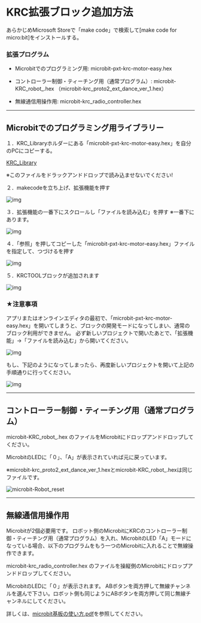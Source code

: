 # KRC拡張ブロック追加方法

あらかじめMicrosoft Storeで「make code」で検索して[make code for micro:bit]をインストールする。

### 拡張プログラム

- Microbitでのプログラミング用: 
    microbit-pxt-krc-motor-easy.hex

- コントローラー制御・ティーチング用（通常プログラム）: 
microbit-KRC_robot_.hex
（microbit-krc_proto2_ext_dance_ver_1.hex）

- 無線通信用操作用: 
microbit-krc_radio_controller.hex

---

## Microbitでのプログラミング用ライブラリー

１．KRC_Libraryホルダーにある「microbit-pxt-krc-motor-easy.hex」を自分のPCにコピーする。

[KRC_Library](./KRC_Library)

※このファイルをドラックアンドドロップで読み込ませないでください!


２．makecodeを立ち上げ、拡張機能を押す

![img](./fig/KRC_setup01.png)


３．拡張機能の一番下にスクロールし「ファイルを読み込む」を押す
※一番下にあります。

![img](./fig/KRC_setup02.png)

４．「参照」を押してコピーした「microbit-pxt-krc-motor-easy.hex」ファイルを指定して、つづけるを押す

![img](./fig/KRC_setup03.png)


５．KRCTOOLブロックが追加されます

![img](./fig/KRC_setup04.png)

### ★注意事項

アプリまたはオンラインエディタの最初で、「microbit-pxt-krc-motor-easy.hex」を開いてしまうと、ブロックの開発モードになってしまい、通常のブロック利用ができません。
必ず新しいプロジェクトで開いたあとで、「拡張機能」→「ファイルを読み込む」から開いてください。

![img](./fig/KRC_setup_NG.png)

もし、下記のようになってしまったら、再度新しいプロジェクトを開いて上記の手順通りに行ってください。

![img](./fig/KRC_setup_NG_JS.png)

---

## コントローラー制御・ティーチング用（通常プログラム）

microbit-KRC_robot_.hex
のファイルをMicrobitにドロップアンドドロップしてください。

MicrobitのLEDに「０」、「A」が表示されていれば元に戻っています。

※microbit-krc_proto2_ext_dance_ver_1.hexとmicrobit-KRC_robot_.hexは同じファイルです。

![microbit-Robot_reset](./fig/reset.png)

---

## 無線通信用操作用

Microbitが2個必要用です。
ロボット側のMicrobitにKRCのコントローラー制御・ティーチング用（通常プログラム）を入れ、MicrobitのLED「A」モードになっている場合、以下のプログラムをもう一つのMicrobitに入れることで無線操作できます。

microbit-krc_radio_controller.hex
のファイルを操縦側のMicrobitにドロップアンドドロップしてください。

MicrobitのLEDに「０」が表示されます。
ABボタンを両方押して無線チャンネルを選んで下さい。ロボット側も同じようにABボタンを両方押して同じ無線チャンネルにしてください。

詳しくは、[microbit基板の使い方.pdf](./KRC_library/microbit基板の使い方.pdf)を参照してください。



